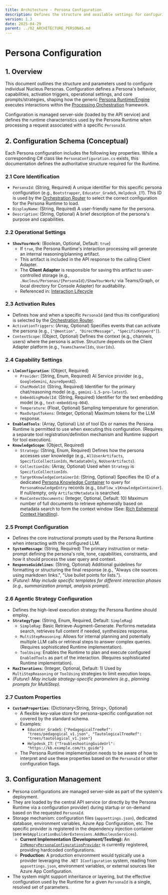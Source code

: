 ```yaml
---
title: Architecture - Persona Configuration
description: Defines the structure and available settings for configuring Nucleus Personas for execution by the Persona Runtime.
version: 1.3
date: 2025-04-29
parent: ../02_ARCHITECTURE_PERSONAS.md
---
```


# Persona Configuration

## 1. Overview

This document outlines the structure and parameters used to configure individual Nucleus Personas. Configuration defines a Persona's behavior, capabilities, activation triggers, operational settings, and core prompts/strategies, shaping how the generic [Persona Runtime/Engine](../02_ARCHITECTURE_PERSONAS.md#22-persona-runtimeengine) executes interactions within the [Processing Orchestration](../Processing/ARCHITECTURE_PROCESSING_ORCHESTRATION.md) framework.

Configuration is managed server-side (loaded by the API service) and defines the runtime characteristics used by the Persona Runtime when processing a request associated with a specific `PersonaId`.

## 2. Configuration Schema (Conceptual)

Each Persona configuration includes the following key properties. While a corresponding C# class like `PersonaConfiguration.cs` exists, this documentation defines the authoritative structure required for the Runtime.

### 2.1 Core Identification

*   `PersonaId`: (String, Required) A unique identifier for this specific persona configuration (e.g., `Bootstrapper`, `Educator_Grade5`, `Helpdesk_IT`). This ID is used by the [Orchestration Router](../Processing/Orchestration/ARCHITECTURE_ORCHESTRATION_ROUTING.md) to select the correct configuration for the Persona Runtime to load.
*   `DisplayName`: (String, Required) A user-friendly name for the persona.
*   `Description`: (String, Optional) A brief description of the persona's purpose and capabilities.

### 2.2 Operational Settings

*   **`ShowYourWork`**: (Boolean, Optional, Default: `true`)
    *   If `true`, the Persona Runtime's interaction processing will generate an internal reasoning/planning artifact.
    *   This artifact is included in the API response to the calling Client Adapter.
    *   The **Client Adapter** is responsible for saving this artifact to user-controlled storage (e.g., `.Nucleus/Personas/{PersonaId}/ShowYourWork/` via Teams/Graph, or local directory for Console Adapter) for auditability.
    *   Referenced in: [Interaction Lifecycle](../Processing/Orchestration/ARCHITECTURE_ORCHESTRATION_INTERACTION_LIFECYCLE.md#conditional-artifact-generation-show-your-work)

### 2.3 Activation Rules

*   Defines how and when a specific `PersonaId` (and thus its configuration) is selected by the [Orchestration Router](../Processing/Orchestration/ARCHITECTURE_ORCHESTRATION_ROUTING.md).
*   `ActivationTriggers`: (Array<String>, Optional) Specifies events that can activate the persona (e.g., `["@mention", "DirectMessage", "SpecificKeyword"]`).
*   `ContextScope`: (Object, Optional) Defines the context (e.g., channels, users) where the persona is active. Structure depends on the Client Adapter platform (e.g., `TeamsChannelIds`, `UserIds`).

### 2.4 Capability Settings

*   **`LlmConfiguration`**: (Object, Required)
    *   `Provider`: (String, Enum, Required) AI Service provider (e.g., `GoogleGemini`, `AzureOpenAI`).
    *   `ChatModelId`: (String, Required) Identifier for the primary chat/reasoning model (e.g., `gemini-1.5-pro-latest`).
    *   `EmbeddingModelId`: (String, Required) Identifier for the text embedding model (e.g., `text-embedding-004`).
    *   `Temperature`: (Float, Optional) Sampling temperature for generation.
    *   `MaxOutputTokens`: (Integer, Optional) Maximum tokens for the LLM response.
*   **`EnabledTools`**: (Array<String>, Optional) List of tool IDs or names the Persona Runtime is permitted to use when executing this configuration. (Requires a separate tool registration/definition mechanism and Runtime support for tool execution).
*   **`KnowledgeScope`**: (Object, Required)
    *   `Strategy`: (String, Enum, Required) Defines how the persona accesses user knowledge (e.g., `AllUserArtifacts`, `SpecificCollectionIds`, `MetadataOnly`, `NoUserArtifacts`).
    *   `CollectionIds`: (Array<String>, Optional) Used when `Strategy` is `SpecificCollectionIds`.
    *   `TargetKnowledgeContainerId`: (String, Optional) Specifies the ID of a dedicated [Persona Knowledge Container](../04_ARCHITECTURE_DATABASE.md#4-personaidknowledgecontainer-schema) to query for `PersonaKnowledgeEntry` records (e.g., `EduFlow_v1KnowledgeContainer`). If null/empty, only `ArtifactMetadata` is searched.
    *   `MaxContextDocuments`: (Integer, Optional, Default: 10) Maximum number of full documents to retrieve ephemerally based on metadata search to form the context window (See: [Rich Ephemeral Context Handling](../06_ARCHITECTURE_SECURITY.md#6-ai--prompt-security)).

### 2.5 Prompt Configuration

*   Defines the core instructional prompts used by the Persona Runtime when interacting with the configured LLM.
*   **`SystemMessage`**: (String, Required) The primary instruction or meta-prompt defining the persona's role, tone, capabilities, constraints, and how it should process the user query and context.
*   **`ResponseGuidelines`**: (String, Optional) Additional guidelines for formatting or structuring the final response (e.g., "Always cite sources using markdown links.", "Use bullet points for lists.").
*   *(Future): May include specific templates for different interaction phases (e.g., summarization prompt, analysis prompt).* 

### 2.6 Agentic Strategy Configuration

*   Defines the high-level execution strategy the Persona Runtime should employ.
*   **`StrategyType`**: (String, Enum, Required, Default: `SimpleRag`)
    *   `SimpleRag`: Basic Retrieve-Augment-Generate. Performs metadata search, retrieves full content if needed, synthesizes response.
    *   `MultiStepReasoning`: Allows for internal planning and potentially multiple LLM calls or retrieval steps to answer complex queries. (Requires sophisticated Runtime implementation).
    *   `ToolUsing`: Enables the Runtime to plan and execute configured `EnabledTools` as part of the interaction. (Requires sophisticated Runtime implementation).
*   **`MaxIterations`**: (Integer, Optional, Default: 1) Used by `MultiStepReasoning` or `ToolUsing` strategies to limit execution loops.
*   *(Future): May include strategy-specific parameters (e.g., planning prompts for MultiStep).* 

### 2.7 Custom Properties

*   **`CustomProperties`**: (Dictionary<String, String>, Optional)
    *   A flexible key-value store for persona-specific configuration not covered by the standard schema.
    *   Examples:
        *   `Educator_Grade5`: `{"PedagogicalTreeRef": "trees/pedagogical_v1.json", "TautologicalTreeRef": "trees/tautological_v1.json"}`
        *   `Helpdesk_IT`: `{"TroubleshootingGuideUrl": "https://kb.example.com/ts_guide"}`
    *   The Persona Runtime implementation needs to be aware of how to interpret and use these properties based on the `PersonaId` or other configuration flags.

## 3. Configuration Management

*   Persona configurations are managed server-side as part of the system's deployment.
*   They are loaded by the central API service (or directly by the Persona Runtime via a configuration provider) during startup or on-demand based on the requested `PersonaId`.
*   Storage mechanism: configuration files (`appsettings.json`), dedicated database, environment variables, Azure App Configuration, etc. The specific provider is registered in the dependency injection container (see `WebApplicationBuilderExtensions.AddNucleusServices`).
    *   **Current Implementation (Development/Testing):** An [`InMemoryPersonaConfigurationProvider`](../../src/Nucleus.Infrastructure/Data/Nucleus.Infrastructure.Persistence/Configuration/InMemoryPersonaConfigurationProvider.cs) is currently registered, providing hardcoded configurations.
    *   **Production:** A production environment would typically use a provider leveraging the `.NET IConfiguration` system, reading from `appsettings.json`, environment variables, or external sources like Azure App Configuration.
*   The system might support inheritance or layering, but the effective configuration used by the Runtime for a given `PersonaId` is a single, resolved set of parameters.
